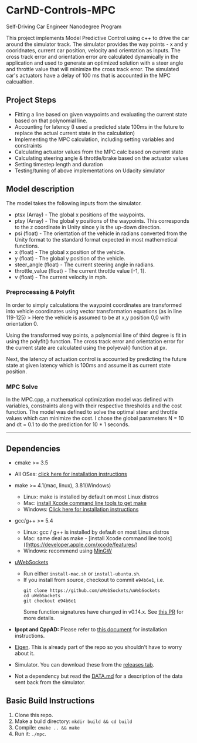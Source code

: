 # CarND-Controls-MPC
Self-Driving Car Engineer Nanodegree Program

This project implements Model Predictive Control using c++ to drive the car around the simulator track. The simulator provides the way points - x and y cooridnates, current car position, velocity and orientation as inputs. The cross track error and orientation error are calculated dynamically in the application and used to generate an optimized solution with a steer angle and throttle value that will minimize the cross track error. The simulated car's actuators have a delay of 100 ms that is accounted in the MPC calcualtion.

## Project Steps

* Fitting a line based on given waypoints and evaluating the current state based on that polynomial line.
* Accounting for latency (I used a predicted state 100ms in the future to replace the actual current state in the calculation)
* Implementing the MPC calculation, including setting variables and constraints
* Calculating actuator values from the MPC calc based on current state
* Calculating steering angle & throttle/brake based on the actuator values
* Setting timestep length and duration
* Testing/tuning of above implementations on Udacity simulator

## Model description

The model takes the following inputs from the simulator.

* ptsx (Array) - The global x positions of the waypoints.
* ptsy (Array) - The global y positions of the waypoints. This corresponds to the z coordinate in Unity since y is the up-down direction.
* psi (float) - The orientation of the vehicle in radians converted from the Unity format to the standard format expected in most mathemetical functions.
* x (float) - The global x position of the vehicle.
* y (float) - The global y position of the vehicle.
* steer_angle (float) - The current steering angle in radians.
* throttle_value (float) - The current throttle value [-1, 1].
* v (float) - The current velocity in mph.

### Preprocessing & Polyfit

In order to simply calculations the waypoint coordinates are transformed into vehicle coordinates using vector transformation equations (as in line 119-125) > Here the vehicle is assumed to be at x,y position 0,0 with orientation 0.

Using the transformed way points, a polynomial line of third degree is fit in using the polyfit() function. The cross track error and orientation error for the current state are calculated using the polyeval() function at px.

Next, the latency of actuation control is accounted by predicting the future state at given latency which is 100ms and assume it as current state position.

### MPC Solve

In the MPC.cpp, a mathematical optimization model was defined with variables, constraints along with their respective thresholds and the cost function. The model was defined to solve the optimal steer and throttle values which can minimize the cost. I chose the global parameters N = 10 and dt = 0.1 to do the prediction for 10 * 1 seconds. 

---

## Dependencies

* cmake >= 3.5
 * All OSes: [click here for installation instructions](https://cmake.org/install/)
* make >= 4.1(mac, linux), 3.81(Windows)
  * Linux: make is installed by default on most Linux distros
  * Mac: [install Xcode command line tools to get make](https://developer.apple.com/xcode/features/)
  * Windows: [Click here for installation instructions](http://gnuwin32.sourceforge.net/packages/make.htm)
* gcc/g++ >= 5.4
  * Linux: gcc / g++ is installed by default on most Linux distros
  * Mac: same deal as make - [install Xcode command line tools]((https://developer.apple.com/xcode/features/)
  * Windows: recommend using [MinGW](http://www.mingw.org/)
* [uWebSockets](https://github.com/uWebSockets/uWebSockets)
  * Run either `install-mac.sh` or `install-ubuntu.sh`.
  * If you install from source, checkout to commit `e94b6e1`, i.e.
    ```
    git clone https://github.com/uWebSockets/uWebSockets
    cd uWebSockets
    git checkout e94b6e1
    ```
    Some function signatures have changed in v0.14.x. See [this PR](https://github.com/udacity/CarND-MPC-Project/pull/3) for more details.

* **Ipopt and CppAD:** Please refer to [this document](https://github.com/udacity/CarND-MPC-Project/blob/master/install_Ipopt_CppAD.md) for installation instructions.
* [Eigen](http://eigen.tuxfamily.org/index.php?title=Main_Page). This is already part of the repo so you shouldn't have to worry about it.
* Simulator. You can download these from the [releases tab](https://github.com/udacity/self-driving-car-sim/releases).
* Not a dependency but read the [DATA.md](./DATA.md) for a description of the data sent back from the simulator.


## Basic Build Instructions

1. Clone this repo.
2. Make a build directory: `mkdir build && cd build`
3. Compile: `cmake .. && make`
4. Run it: `./mpc`.

